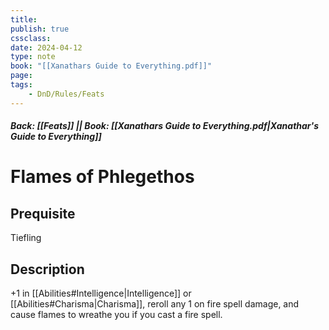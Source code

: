 ```yaml
---
title:
publish: true
cssclass:
date: 2024-04-12
type: note
book: "[[Xanathars Guide to Everything.pdf]]"
page: 
tags:
    - DnD/Rules/Feats
---
```


##### Back: [[Feats]] || Book: [[Xanathars Guide to Everything.pdf|Xanathar's Guide to Everything]]

# Flames of Phlegethos


## Prequisite 
Tiefling

## Description
+1 in [[Abilities#Intelligence|Intelligence]] or [[Abilities#Charisma|Charisma]], reroll any 1 on fire spell damage, and cause flames to wreathe you if you cast a fire spell.